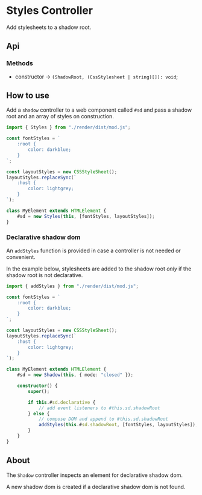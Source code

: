 # Styles Controller

Add stylesheets to a shadow root.

## Api

### Methods

- constructor -> `(ShadowRoot, (CssStylesheet | string)[]): void`;

## How to use

Add a `shadow` controller to a web component called `#sd` and pass a shadow root and an array of styles on construction.

```ts
import { Styles } from "./render/dist/mod.js";

const fontStyles = `
    :root {
        color: darkblue;
    }
`;

const layoutStyles = new CSSStyleSheet();
layoutStyles.replaceSync(`
    :host {
        color: lightgrey;
    }
`);

class MyElement extends HTMLElement {
    #sd = new Styles(this, [fontStyles, layoutStyles]);
}
```

### Declarative shadow dom

An `addStyles` function is provided in case a controller is not needed or convenient.

In the example below, stylesheets are added to the shadow root _only_ if the shadow root is not declarative.

```ts
import { addStyles } from "./render/dist/mod.js";

const fontStyles = `
    :root {
        color: darkblue;
    }
`;

const layoutStyles = new CSSStyleSheet();
layoutStyles.replaceSync(`
    :host {
        color: lightgrey;
    }
`);

class MyElement extends HTMLElement {
    #sd = new Shadow(this, { mode: "closed" });

    constructor() {
        super();

        if this.#sd.declarative {
            // add event listeners to #this.sd.shadowRoot
        } else {
            // compose DOM and append to #this.sd.shadowRoot
            addStyles(this.#sd.shadowRoot, [fontStyles, layoutStyles]);
        }
    }
}
```

## About

The `Shadow` controller inspects an element for declarative shadow dom.

A new shadow dom is created if a declarative shadow dom is not found.
